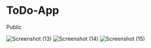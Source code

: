 # ToDo-App
Public

![Screenshot (13)](https://github.com/Shaher-Yar/ToDo-App/assets/140485614/7a4a401a-a586-4636-8ecc-398b916c97a8)
![Screenshot (14)](https://github.com/Shaher-Yar/ToDo-App/assets/140485614/6b83f34b-a9df-4fb6-98f5-21e4f96ba799)
![Screenshot (15)](https://github.com/Shaher-Yar/ToDo-App/assets/140485614/dd914eb0-ae0f-420d-96c3-02be1d63aacb)

